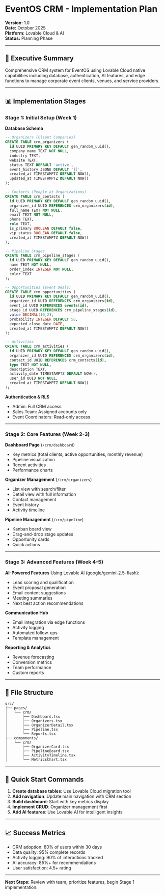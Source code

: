 # EventOS CRM - Implementation Plan

**Version:** 1.0  
**Date:** October 2025  
**Platform:** Lovable Cloud & AI  
**Status:** Planning Phase

---

## 🎯 Executive Summary

Comprehensive CRM system for EventOS using Lovable Cloud native capabilities including database, authentication, AI features, and edge functions to manage corporate event clients, venues, and service providers.

---

## 📊 Implementation Stages

### Stage 1: Initial Setup (Week 1)

**Database Schema**
```sql
-- Organizers (Client Companies)
CREATE TABLE crm_organizers (
  id UUID PRIMARY KEY DEFAULT gen_random_uuid(),
  company_name TEXT NOT NULL,
  industry TEXT,
  website TEXT,
  status TEXT DEFAULT 'active',
  event_history JSONB DEFAULT '[]',
  created_at TIMESTAMPTZ DEFAULT NOW(),
  updated_at TIMESTAMPTZ DEFAULT NOW()
);

-- Contacts (People at Organizations)
CREATE TABLE crm_contacts (
  id UUID PRIMARY KEY DEFAULT gen_random_uuid(),
  organizer_id UUID REFERENCES crm_organizers(id),
  full_name TEXT NOT NULL,
  email TEXT NOT NULL,
  phone TEXT,
  role TEXT,
  is_primary BOOLEAN DEFAULT false,
  vip_status BOOLEAN DEFAULT false,
  created_at TIMESTAMPTZ DEFAULT NOW()
);

-- Pipeline Stages
CREATE TABLE crm_pipeline_stages (
  id UUID PRIMARY KEY DEFAULT gen_random_uuid(),
  name TEXT NOT NULL,
  order_index INTEGER NOT NULL,
  color TEXT
);

-- Opportunities (Event Deals)
CREATE TABLE crm_opportunities (
  id UUID PRIMARY KEY DEFAULT gen_random_uuid(),
  organizer_id UUID REFERENCES crm_organizers(id),
  event_id UUID REFERENCES events(id),
  stage_id UUID REFERENCES crm_pipeline_stages(id),
  value DECIMAL(10,2),
  probability INTEGER DEFAULT 50,
  expected_close_date DATE,
  created_at TIMESTAMPTZ DEFAULT NOW()
);

-- Activities
CREATE TABLE crm_activities (
  id UUID PRIMARY KEY DEFAULT gen_random_uuid(),
  organizer_id UUID REFERENCES crm_organizers(id),
  contact_id UUID REFERENCES crm_contacts(id),
  type TEXT NOT NULL,
  description TEXT,
  activity_date TIMESTAMPTZ DEFAULT NOW(),
  user_id UUID NOT NULL,
  created_at TIMESTAMPTZ DEFAULT NOW()
);
```

**Authentication & RLS**
- Admin: Full CRM access
- Sales Team: Assigned accounts only
- Event Coordinators: Read-only access

---

### Stage 2: Core Features (Week 2-3)

**Dashboard Page** (`/crm/dashboard`)
- Key metrics (total clients, active opportunities, monthly revenue)
- Pipeline visualization
- Recent activities
- Performance charts

**Organizer Management** (`/crm/organizers`)
- List view with search/filter
- Detail view with full information
- Contact management
- Event history
- Activity timeline

**Pipeline Management** (`/crm/pipeline`)
- Kanban board view
- Drag-and-drop stage updates
- Opportunity cards
- Quick actions

---

### Stage 3: Advanced Features (Week 4-5)

**AI-Powered Features**
Using Lovable AI (google/gemini-2.5-flash):
- Lead scoring and qualification
- Event proposal generation
- Email content suggestions
- Meeting summaries
- Next best action recommendations

**Communication Hub**
- Email integration via edge functions
- Activity logging
- Automated follow-ups
- Template management

**Reporting & Analytics**
- Revenue forecasting
- Conversion metrics
- Team performance
- Custom reports

---

## 📁 File Structure

```
src/
├── pages/
│   └── crm/
│       ├── Dashboard.tsx
│       ├── Organizers.tsx
│       ├── OrganizerDetail.tsx
│       ├── Pipeline.tsx
│       └── Reports.tsx
├── components/
│   └── crm/
│       ├── OrganizerCard.tsx
│       ├── PipelineBoard.tsx
│       ├── ActivityTimeline.tsx
│       └── MetricsChart.tsx
```

---

## 🚀 Quick Start Commands

1. **Create database tables**: Use Lovable Cloud migration tool
2. **Add navigation**: Update main navigation with CRM section
3. **Build dashboard**: Start with key metrics display
4. **Implement CRUD**: Organizer management first
5. **Add AI features**: Use Lovable AI for intelligent insights

---

## 📈 Success Metrics

- CRM adoption: 80% of users within 30 days
- Data quality: 95% complete records
- Activity logging: 90% of interactions tracked
- AI accuracy: 85%+ for recommendations
- User satisfaction: 4.5+ rating

---

**Next Steps:** Review with team, prioritize features, begin Stage 1 implementation.
